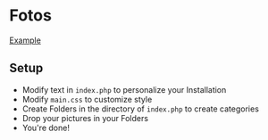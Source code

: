 # Fotos
[Example](http://fotos.lukasepple.de/)
## Setup
* Modify text in `index.php` to personalize your Installation
* Modify `main.css` to customize style
* Create Folders in the directory of `index.php` to create categories
* Drop your pictures in your Folders
* You're done!
